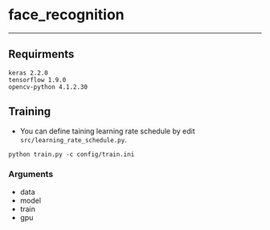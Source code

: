 # face_recognition
***
## Requirments
```
keras 2.2.0
tensorflow 1.9.0
opencv-python 4.1.2.30

```

## Training
* You can define taining learning rate schedule by edit `src/learning_rate_schedule.py`.
```
python train.py -c config/train.ini
```

### Arguments
* data
* model
* train
* gpu
